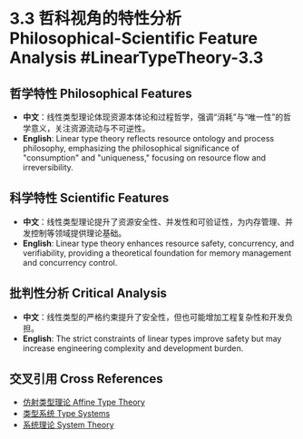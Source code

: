# 3.3 哲科视角的特性分析 Philosophical-Scientific Feature Analysis #LinearTypeTheory-3.3

## 哲学特性 Philosophical Features

- **中文**：线性类型理论体现资源本体论和过程哲学，强调“消耗”与“唯一性”的哲学意义，关注资源流动与不可逆性。
- **English**: Linear type theory reflects resource ontology and process philosophy, emphasizing the philosophical significance of "consumption" and "uniqueness," focusing on resource flow and irreversibility.

## 科学特性 Scientific Features

- **中文**：线性类型理论提升了资源安全性、并发性和可验证性，为内存管理、并发控制等领域提供理论基础。
- **English**: Linear type theory enhances resource safety, concurrency, and verifiability, providing a theoretical foundation for memory management and concurrency control.

## 批判性分析 Critical Analysis

- **中文**：线性类型的严格约束提升了安全性，但也可能增加工程复杂性和开发负担。
- **English**: The strict constraints of linear types improve safety but may increase engineering complexity and development burden.

## 交叉引用 Cross References

- [仿射类型理论 Affine Type Theory](../AffineTypeTheory/README.md)
- [类型系统 Type Systems](../TypeSystems/README.md)
- [系统理论 System Theory](../SystemTheory/README.md)
